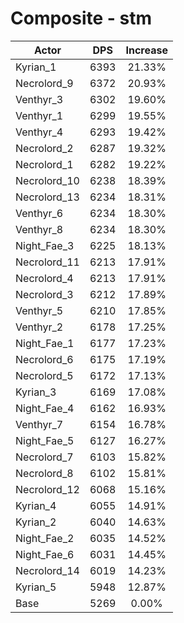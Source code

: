 # Composite - stm
| Actor | DPS | Increase |
|---|:---:|:---:|
|Kyrian_1|6393|21.33%|
|Necrolord_9|6372|20.93%|
|Venthyr_3|6302|19.60%|
|Venthyr_1|6299|19.55%|
|Venthyr_4|6293|19.42%|
|Necrolord_2|6287|19.32%|
|Necrolord_1|6282|19.22%|
|Necrolord_10|6238|18.39%|
|Necrolord_13|6234|18.31%|
|Venthyr_6|6234|18.30%|
|Venthyr_8|6234|18.30%|
|Night_Fae_3|6225|18.13%|
|Necrolord_11|6213|17.91%|
|Necrolord_4|6213|17.91%|
|Necrolord_3|6212|17.89%|
|Venthyr_5|6210|17.85%|
|Venthyr_2|6178|17.25%|
|Night_Fae_1|6177|17.23%|
|Necrolord_6|6175|17.19%|
|Necrolord_5|6172|17.13%|
|Kyrian_3|6169|17.08%|
|Night_Fae_4|6162|16.93%|
|Venthyr_7|6154|16.78%|
|Night_Fae_5|6127|16.27%|
|Necrolord_7|6103|15.82%|
|Necrolord_8|6102|15.81%|
|Necrolord_12|6068|15.16%|
|Kyrian_4|6055|14.91%|
|Kyrian_2|6040|14.63%|
|Night_Fae_2|6035|14.52%|
|Night_Fae_6|6031|14.45%|
|Necrolord_14|6019|14.23%|
|Kyrian_5|5948|12.87%|
|Base|5269|0.00%|
